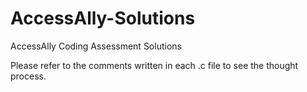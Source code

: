 # AccessAlly-Solutions
AccessAlly Coding Assessment Solutions

Please refer to the comments written in each .c file to see the thought process.
